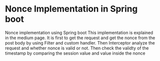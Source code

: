 # Nonce Implementation in Spring boot
Nonce implementation using Spring boot
This implementation is explained in the medium page.
It is first to get the request and get the nonce from the post body by using Filter and custom handler.
Then Interceptor analyze the request and whether nonce is valid or not. 
Then check the validty of the timestamp by comparing the session value and value inside the nonce

